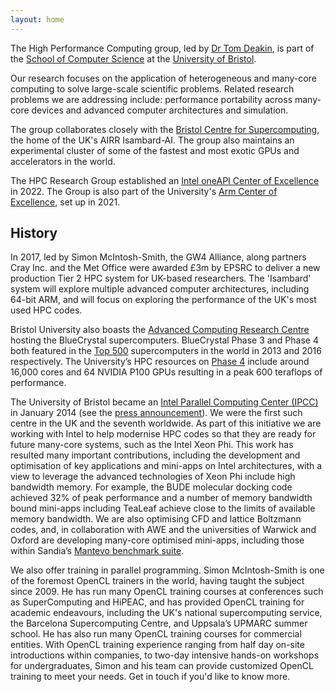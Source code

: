 ```yaml
---
layout: home
---
```


The High Performance Computing group, led by [Dr Tom Deakin](https://hpc.tomdeakin.com), is part of the [School of Computer Science](https://www.cs.bris.ac.uk) at the [University of Bristol](http://www.bristol.ac.uk).


Our research focuses on the application of heterogeneous and many-core computing to solve large-scale scientific problems. Related research problems we are addressing include: performance portability across many-core devices and advanced computer architectures and simulation.

The group collaborates closely with the [Bristol Centre for Supercomputing](https://isambard.ac.uk), the home of the UK's AIRR Isambard-AI.
The group also maintains an experimental cluster of some of the fastest and most exotic GPUs and accelerators in the world.

The HPC Research Group established an [Intel oneAPI Center of Excellence](https://www.bristol.ac.uk/engineering/news/2022/hpc-intel-oneapi-center-of-excellence.html) in 2022. The Group is also part of the University's [Arm Center of Excellence](https://community.arm.com/arm-research/b/articles/posts/university-of-bristol-an-arm-research-centre-of-excellence), set up in 2021.


## History
In 2017, led by Simon McIntosh-Smith, the GW4 Alliance, along partners Cray Inc. and the Met Office were awarded £3m by EPSRC to deliver a new production Tier 2 HPC system for UK-based researchers. The 'Isambard' system will explore multiple advanced computer architectures, including 64-bit ARM, and will focus on exploring the performance of the UK's most used HPC codes.

Bristol University also boasts the [Advanced Computing Research Centre](https://www.acrc.bris.ac.uk/) hosting the BlueCrystal supercomputers. BlueCrystal Phase 3 and Phase 4 both featured in the [Top 500](http://www.top500.org/) supercomputers in the world in 2013 and 2016 respectively. The University’s HPC resources on [Phase 4](https://www.acrc.bris.ac.uk/acrc/news.htm#BC4) include around 16,000 cores and 64 NVIDIA P100 GPUs resulting in a peak 600 teraflops of performance.

The University of Bristol became an [Intel Parallel Computing Center (IPCC)](https://software.intel.com/en-us/ipcc) in January 2014 (see the [press announcement](http://www.bristol.ac.uk/news/2014/january/10099.html)). We were the first such centre in the UK and the seventh worldwide. As part of this initiative we are working with Intel to help modernise HPC codes so that they are ready for future many-core systems, such as the Intel Xeon Phi.
This work has resulted many important contributions, including the development and optimisation of key applications and mini-apps on Intel architectures, with a view to leverage the advanced technologies of Xeon Phi include high bandwidth memory.
For example, the BUDE molecular docking code achieved 32% of peak performance and a number of memory bandwidth bound mini-apps including TeaLeaf achieve close to the limits of available memory bandwidth. We are also optimising CFD and lattice Boltzmann codes, and, in collaboration with AWE and the universities of Warwick and Oxford are developing many-core optimised mini-apps, including those within Sandia’s [Mantevo benchmark suite](https://mantevo.org).

We also offer training in parallel programming. Simon McIntosh-Smith is one of the foremost OpenCL trainers in the world, having taught the subject since 2009. He has run many OpenCL training courses at conferences such as SuperComputing and HiPEAC, and has provided OpenCL training for academic endeavours, including the UK's national supercomputing service, the Barcelona Supercomputing Centre, and Uppsala’s UPMARC summer school. He has also run many OpenCL training courses for commercial entities. With OpenCL training experience ranging from half day on-site introductions within companies, to two-day intensive hands-on workshops for undergraduates, Simon and his team can provide customized OpenCL training to meet your needs. Get in touch if you'd like to know more.

